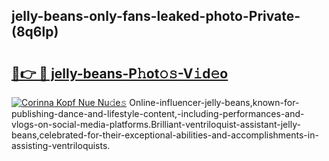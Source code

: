 ## jelly-beans-only-fans​-leaked-photo​-Private-(8q6lp)


# <h2><a href="https://mediaupload.pro?title=jelly-beans&ref=git">🔗👉 🔴 jelly-beans-P𝚑ot𝚘𝚜-V𝚒d𝚎o</a></h2>

[![Corinna Kopf Nue Nu𝚍e𝚜](https://i.imgur.com/0qMVB7G.gif)](https://mediaupload.pro?title=jelly-beans&ref=git)
Online-influencer-jelly-beans,known-for-publishing-dance-and-lifestyle-content,-including-performances-and-vlogs-on-social-media-platforms.Brilliant-ventriloquist-assistant-jelly-beans,celebrated-for-their-exceptional-abilities-and-accomplishments-in-assisting-ventriloquists.  